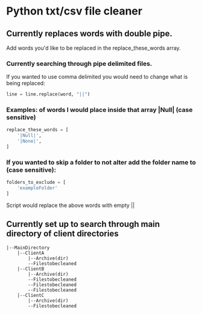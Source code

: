 # Python txt/csv file cleaner

## Currently replaces words with double pipe.

Add words you'd like to be replaced in the replace_these_words array.  

### Currently searching through pipe delimited files.  

If you wanted to use comma delimited you would need to change what is being replaced:  
```python
line = line.replace(word, "||")
```

### Examples: of words I would place inside that array |Null| (case sensitive) 

```python
replace_these_words = [
    '|Null|',
    '|None|',
] 
```

### If you wanted to skip a folder to not alter add the folder name to (case sensitive):

```python
folders_to_exclude = [
    'exampleFolder'
]
```

Script would replace the above words with empty ||

## Currently set up to search through main directory of client directories
    
    |--MainDirectory
        |--ClientA
            |--Archive(dir)
            --Filestobecleaned
        |--ClientB
            |--Archive(dir)
            --Filestobecleaned
            --Filestobecleaned
            --Filestobecleaned
        |--ClientC
            |--Archive(dir)
            --Filestobecleaned
